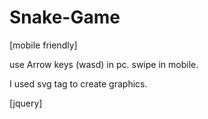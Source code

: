 # Snake-Game
[mobile friendly]

use Arrow keys (wasd) in pc.
swipe in mobile.

I used svg tag to create graphics.

[jquery]
